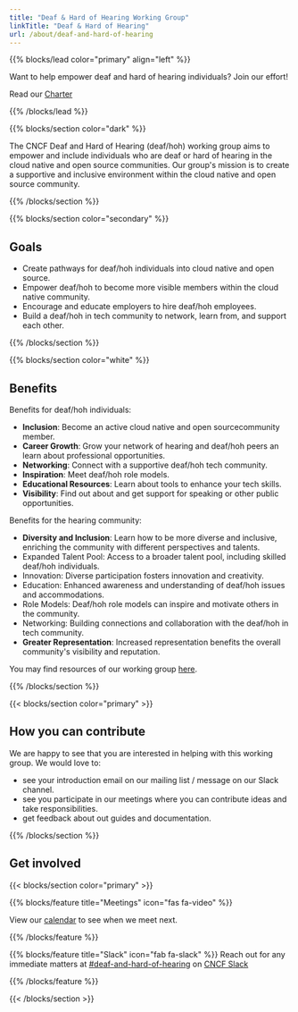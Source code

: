 ```yaml
---
title: "Deaf & Hard of Hearing Working Group"
linkTitle: "Deaf & Hard of Hearing"
url: /about/deaf-and-hard-of-hearing
---
```


{{% blocks/lead color="primary" align="left" %}}

Want to help empower deaf and hard of hearing individuals? Join our effort!

Read our [Charter](https://github.com/cncf/tag-contributor-strategy/tree/main/deaf-and-hard-of-hearing)

{{% /blocks/lead %}}

<div class="section-group">

{{% blocks/section color="dark" %}}

The CNCF Deaf and Hard of Hearing (deaf/hoh) working group aims to empower and include individuals who are deaf or hard of hearing in the cloud native and open source communities.
Our group's mission is to create a supportive and inclusive environment within the cloud native and open source community.

{{% /blocks/section %}}

</div>
<div class="section-group">

{{% blocks/section color="secondary" %}}

## Goals

<div class="text-left">

* Create pathways for deaf/hoh individuals into cloud native and open source.
* Empower deaf/hoh to become more visible members within the cloud native community.
* Encourage and educate employers to hire deaf/hoh employees.
* Build a deaf/hoh in tech community to network, learn from, and support each other.

</div>

{{% /blocks/section %}}

</div>
<div class="section-group">

{{% blocks/section color="white" %}}

## Benefits

<div class="text-left">

Benefits for deaf/hoh individuals:

* **Inclusion**: Become an active cloud native and open sourcecommunity member.
* **Career Growth**: Grow your network of hearing and deaf/hoh peers an learn about professional opportunities. 
* **Networking**: Connect with a supportive deaf/hoh tech community.
* **Inspiration**: Meet deaf/hoh role models.
* **Educational Resources**: Learn about tools to enhance your tech skills.
* **Visibility**: Find out about and get support for speaking or other public opportunities. 

Benefits for the hearing community:

* **Diversity and Inclusion**: Learn how to be more diverse and inclusive, enriching the community with different perspectives and talents.
* Expanded Talent Pool: Access to a broader talent pool, including skilled deaf/hoh individuals.
* Innovation: Diverse participation fosters innovation and creativity.
* Education: Enhanced awareness and understanding of deaf/hoh issues and accommodations.
* Role Models: Deaf/hoh role models can inspire and motivate others in the community.
* Networking: Building connections and collaboration with the deaf/hoh in tech community.
* **Greater Representation**: Increased representation benefits the overall community's visibility and reputation.

You may find resources of our working group [here](/accessibility/).

</div>

{{% /blocks/section %}}
</div>

<div class="section-group">
{{< blocks/section color="primary" >}}

## How you can contribute

<div class="text-left">

We are happy to see that you are interested in helping with this working group. We would love to:

* see your introduction email on our mailing list / message on our Slack channel.
* see you participate in our meetings where you can contribute ideas and take responsibilities.
* get feedback about out guides and documentation.

</div>

{{% /blocks/section %}}
</div>


<div class="section-group">

## Get involved

{{< blocks/section color="primary" >}}

{{% blocks/feature title="Meetings" icon="fas fa-video" %}}

<div>

View our [calendar](https://tockify.com/cncf.public.events/monthly?search=deaf%20and%20hard%20of%20hearing) to see when we meet next.

</div>

{{% /blocks/feature %}}

{{% blocks/feature title="Slack" icon="fab fa-slack" %}}
Reach out for any immediate matters at [#deaf-and-hard-of-hearing](https://cloud-native.slack.com/archives/C05BYNK8A3V) on [CNCF Slack](https://slack.cncf.io)

{{% /blocks/feature %}}

{{< /blocks/section >}}

</div>
